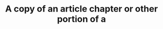 ---
title: A copy of an article chapter or other portion of a
longTitle: 'A copy of an article, chapter, or other portion of a larger work which is printed from the same plates and at the same time as the original, but issued separately.'
tags:
- gccommon
scopeNote:
- "[[Offprints]]"
---